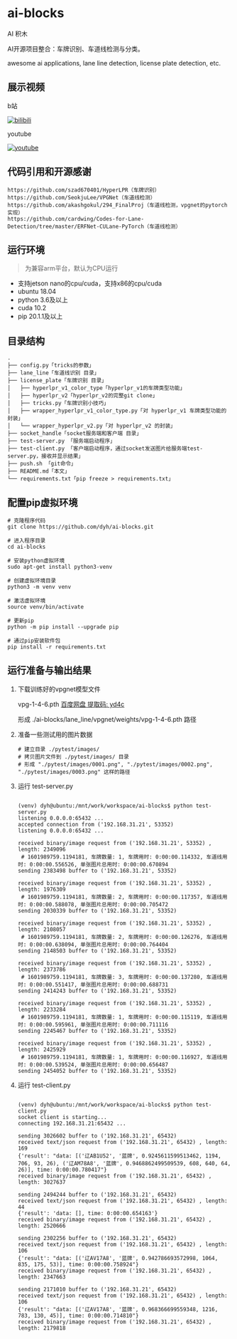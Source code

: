 # ai-blocks 

AI 积木

AI开源项目整合：车牌识别、车道线检测与分类。

awesome ai applications, lane line detection, license plate detection, etc.


## 展示视频

b站

[![bilibili](https://res.cloudinary.com/marcomontalbano/image/upload/v1602207766/video_to_markdown/images/youtube--SIKfIZABbfg-c05b58ac6eb4c4700831b2b3070cd403.jpg)](https://www.bilibili.com/video/BV1Ay4y1r7JU/ "bilibili")


youtube

[![youtube](https://res.cloudinary.com/marcomontalbano/image/upload/v1602207766/video_to_markdown/images/youtube--SIKfIZABbfg-c05b58ac6eb4c4700831b2b3070cd403.jpg)](https://www.youtube.com/watch?v=SIKfIZABbfg "youtube")


## 代码引用和开源感谢

    https://github.com/szad670401/HyperLPR（车牌识别）
    https://github.com/SeokjuLee/VPGNet（车道线检测）
    https://github.com/akashgokul/294_FinalProj（车道线检测，vpgnet的pytorch实现）
    https://github.com/cardwing/Codes-for-Lane-Detection/tree/master/ERFNet-CULane-PyTorch（车道线检测）


## 运行环境

> 为兼容arm平台，默认为CPU运行

- 支持jetson nano的cpu/cuda，支持x86的cpu/cuda
- ubuntu 18.04
- python 3.6及以上
- cuda 10.2
- pip 20.1.1及以上


## 目录结构

```
.
├── config.py「tricks的参数」
├── lane_line「车道线识别 目录」
├── license_plate「车牌识别 目录」
│   ├── hyperlpr_v1_color_type「hyperlpr_v1的车牌类型功能」
│   ├── hyperlpr_v2「hyperlpr_v2的完整git clone」
│   ├── tricks.py「车牌识别小技巧」
│   ├── wrapper_hyperlpr_v1_color_type.py「对 hyperlpr_v1 车牌类型功能的封装」
│   └── wrapper_hyperlpr_v2.py「对 hyperlpr_v2 的封装」
├── socket_handle「socket服务端和客户端 目录」
├── test-server.py 「服务端启动程序」
├── test-client.py 「客户端启动程序，通过socket发送图片给服务端test-server.py，接收并显示结果」
├── push.sh 「git命令」
├── README.md「本文」
└── requirements.txt「pip freeze > requirements.txt」

```

## 配置pip虚拟环境

```
# 克隆程序代码
git clone https://github.com/dyh/ai-blocks.git 

# 进入程序目录
cd ai-blocks

# 安装python虚拟环境
sudo apt-get install python3-venv

# 创建虚拟环境目录
python3 -m venv venv

# 激活虚拟环境
source venv/bin/activate

# 更新pip
python -m pip install --upgrade pip
    
# 通过pip安装软件包
pip install -r requirements.txt

```

## 运行准备与输出结果

1. 下载训练好的vpgnet模型文件
    
    vpg-1-4-6.pth [百度网盘 提取码: yd4c](https://pan.baidu.com/s/1Kjp2NeSv8jHBb5F66_n3lQ)

    形成 ./ai-blocks/lane_line/vpgnet/weights/vpg-1-4-6.pth 路径

2. 准备一些测试用的图片数据
    
    ```
    # 建立目录 ./pytest/images/
    # 拷贝图片文件到 ./pytest/images/ 目录
    # 形成 "./pytest/images/0001.png", "./pytest/images/0002.png", "./pytest/images/0003.png" 这样的路径
    ```   

3. 运行 test-server.py
    
    ```
    
    (venv) dyh@ubuntu:/mnt/work/workspace/ai-blocks$ python test-server.py
    listening 0.0.0.0:65432 ...
    accepted connection from ('192.168.31.21', 53352)
    listening 0.0.0.0:65432 ...
    
    received binary/image request from ('192.168.31.21', 53352) , length: 2349096
     # 1601989759.1194181, 车牌数量: 1, 车牌用时: 0:00:00.114332, 车道线用时: 0:00:00.556526, 单张图片总用时: 0:00:00.670894
    sending 2383498 buffer to ('192.168.31.21', 53352)
    
    received binary/image request from ('192.168.31.21', 53352) , length: 1976309
     # 1601989759.1194181, 车牌数量: 2, 车牌用时: 0:00:00.117357, 车道线用时: 0:00:00.588078, 单张图片总用时: 0:00:00.705472
    sending 2030339 buffer to ('192.168.31.21', 53352)
    
    received binary/image request from ('192.168.31.21', 53352) , length: 2108057
     # 1601989759.1194181, 车牌数量: 2, 车牌用时: 0:00:00.126276, 车道线用时: 0:00:00.638094, 单张图片总用时: 0:00:00.764404
    sending 2148503 buffer to ('192.168.31.21', 53352)
    
    received binary/image request from ('192.168.31.21', 53352) , length: 2373786
     # 1601989759.1194181, 车牌数量: 3, 车牌用时: 0:00:00.137280, 车道线用时: 0:00:00.551417, 单张图片总用时: 0:00:00.688731
    sending 2414243 buffer to ('192.168.31.21', 53352)
    
    received binary/image request from ('192.168.31.21', 53352) , length: 2233284
     # 1601989759.1194181, 车牌数量: 1, 车牌用时: 0:00:00.115119, 车道线用时: 0:00:00.595961, 单张图片总用时: 0:00:00.711116
    sending 2245467 buffer to ('192.168.31.21', 53352)
    
    received binary/image request from ('192.168.31.21', 53352) , length: 2425929
     # 1601989759.1194181, 车牌数量: 1, 车牌用时: 0:00:00.116927, 车道线用时: 0:00:00.539524, 单张图片总用时: 0:00:00.656487
    sending 2454052 buffer to ('192.168.31.21', 53352)
    
    ```


4. 运行 test-client.py
    
    ```
    
    (venv) dyh@ubuntu:/mnt/work/workspace/ai-blocks$ python test-client.py 
    socket client is starting...
    connecting 192.168.31.21:65432 ...
   
    sending 3026602 buffer to ('192.168.31.21', 65432)
    received text/json request from ('192.168.31.21', 65432) , length: 169
    {'result': "data: [('辽AB1U52', '蓝牌', 0.9245611599513462, 1194, 706, 93, 26), ('辽AM78A8', '蓝牌', 0.9468862499509539, 608, 640, 64, 26)], time: 0:00:00.780417"}
    received binary/image request from ('192.168.31.21', 65432) , length: 3027637

    sending 2494244 buffer to ('192.168.31.21', 65432)
    received text/json request from ('192.168.31.21', 65432) , length: 44
    {'result': 'data: [], time: 0:00:00.654163'}
    received binary/image request from ('192.168.31.21', 65432) , length: 2520666
    
    sending 2302256 buffer to ('192.168.31.21', 65432)
    received text/json request from ('192.168.31.21', 65432) , length: 106
    {'result': "data: [('辽AV17A8', '蓝牌', 0.942786693572998, 1064, 835, 175, 53)], time: 0:00:00.758924"}
    received binary/image request from ('192.168.31.21', 65432) , length: 2347663
    
    sending 2171010 buffer to ('192.168.31.21', 65432)
    received text/json request from ('192.168.31.21', 65432) , length: 106
    {'result': "data: [('辽AV17A8', '蓝牌', 0.968366699559348, 1216, 783, 130, 45)], time: 0:00:00.714810"}
    received binary/image request from ('192.168.31.21', 65432) , length: 2179818
    
    ```
